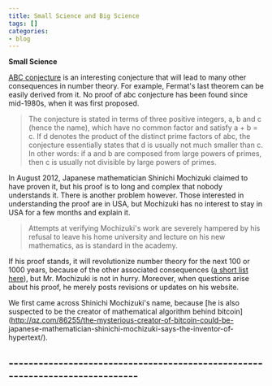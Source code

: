 ```yaml
---
title: Small Science and Big Science
tags: []
categories:
- blog
---
```

**Small Science**
<!--more-->

[ABC conjecture](http://en.wikipedia.org/wiki/Abc_conjecture) is an
interesting conjecture that will lead to many other consequences in number
theory. For example, Fermat's last theorem can be easily derived from it. No
proof of abc conjecture has been found since mid-1980s, when it was first
proposed.

> The conjecture is stated in terms of three positive integers, a, b and c
(hence the name), which have no common factor and satisfy a + b = c. If d
denotes the product of the distinct prime factors of abc, the conjecture
essentially states that d is usually not much smaller than c. In other words:
if a and b are composed from large powers of primes, then c is usually not
divisible by large powers of primes.

In August 2012, Japanese mathematician Shinichi Mochizuki claimed to have
proven it, but his proof is to long and complex that nobody understands it.
There is another problem however. Those interested in understanding the proof
are in USA, but Mochizuki has no interest to stay in USA for a few months and
explain it.

> Attempts at verifying Mochizuki's work are severely hampered by his refusal
to leave his home university and lecture on his new mathematics, as is
standard in the academy.

If his proof stands, it will revolutionize number theory for the next 100 or
1000 years, because of the other associated consequences ([a short list
here](http://en.wikipedia.org/wiki/Abc_conjecture#Some_consequences)), but Mr.
Mochizuki is not in hurry. Moreover, when questions arise about his proof, he
merely posts revisions or updates on his website.

We first came across Shinichi Mochizuki's name, because [he is also suspected
to be the creator of mathematical algorithm behind
bitcoin](http://qz.com/86255/the-mysterious-creator-of-bitcoin-could-be-
japanese-mathematician-shinichi-mochizuki-says-the-inventor-of-hypertext/).

\-----------------------------------------------------------------------------
----
